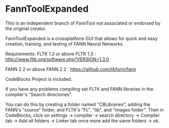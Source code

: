# FannToolExpanded
This is an independent branch of FannTool not associated or endorsed by the original creator.

FannToolExpanded is a crossplatform GUI that allows for quick and easy creation, training, and testing of FANN Neural Networks.

Requirements:
FLTK 1.3 or above
FLTK 1.3 : http://www.fltk.org/software.php?VERSION=1.3.0

FANN 2.2 or above
FANN 2.2 : https://github.com/libfann/fann

CodeBlocks Project is included.

If you have any problems compiling set FLTK and FANN libraries in the compiler's "Search directories".

You can do this by creating a folder named "CBLibraries", adding the FANN's "source" folder, and FLTK's "FL", "lib", and "images folder". Then in CodeBlocks, click on settings -> compiler -> search directory -> Compiler tab -> Add all folders -> Linker tab once more add the same folders -> ok.
